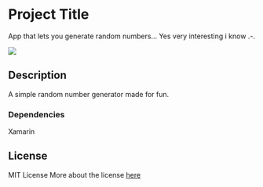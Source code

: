 # Project Title

App that lets you generate random numbers... 
Yes very interesting i know .-.

<img src="[http://www.google.com.au/images/nav_logo7.png](https://play-lh.googleusercontent.com/--6umPWBIeNlInTfDNO4l-uwmqYH_qJ918iU4Mk55TMhhtPLMmOW6hUJ-sV6tAea3Nw=w2560-h1440-rw)">


## Description

A simple random number generator made for fun.

### Dependencies
Xamarin 

## License

MIT License
More about the license [here](./LICENSE.txt) 
